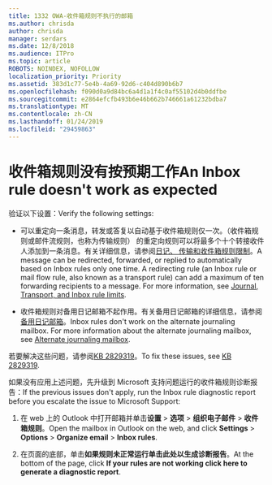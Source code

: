 ```yaml
---
title: 1332 OWA-收件箱规则不执行的邮箱
ms.author: chrisda
author: chrisda
manager: serdars
ms.date: 12/8/2018
ms.audience: ITPro
ms.topic: article
ROBOTS: NOINDEX, NOFOLLOW
localization_priority: Priority
ms.assetid: 383d1c77-5e4b-4a69-92d6-c404d890b6b7
ms.openlocfilehash: f090d0a9d84bc6a4d1a1f4c0af55102d4b0ddfbe
ms.sourcegitcommit: e2864efcfb493b6e46b662b746661a61232bdba7
ms.translationtype: MT
ms.contentlocale: zh-CN
ms.lasthandoff: 01/24/2019
ms.locfileid: "29459863"
---
```

# <a name="an-inbox-rule-doesnt-work-as-expected"></a><span data-ttu-id="1f048-102">收件箱规则没有按预期工作</span><span class="sxs-lookup"><span data-stu-id="1f048-102">An Inbox rule doesn't work as expected</span></span>

<span data-ttu-id="1f048-103">验证以下设置：</span><span class="sxs-lookup"><span data-stu-id="1f048-103">Verify the following settings:</span></span>
  
- <span data-ttu-id="1f048-p101">可以重定向一条消息，转发或答复以自动基于收件箱规则仅一次。（收件箱规则或邮件流规则，也称为传输规则） 的重定向规则可以将最多个十个转接收件人添加到一条消息。有关详细信息，请参阅[日记、 传输和收件箱规则限制](https://docs.microsoft.com/office365/servicedescriptions/exchange-online-service-description/exchange-online-limits)。</span><span class="sxs-lookup"><span data-stu-id="1f048-p101">A message can be redirected, forwarded, or replied to automatically based on Inbox rules only one time. A redirecting rule (an Inbox rule or mail flow rule, also known as a transport rule) can add a maximum of ten forwarding recipients to a message. For more information, see [Journal, Transport, and Inbox rule limits](https://docs.microsoft.com/office365/servicedescriptions/exchange-online-service-description/exchange-online-limits).</span></span>
    
- <span data-ttu-id="1f048-p102">收件箱规则对备用日记邮箱不起作用。有关备用日记邮箱的详细信息，请参阅[备用日记邮箱](https://docs.microsoft.com/Exchange/security-and-compliance/journaling/journaling#alternate-journaling-mailbox)。</span><span class="sxs-lookup"><span data-stu-id="1f048-p102">Inbox rules don't work on the alternate journaling mailbox. For more information about the alternate journaling mailbox, see [Alternate journaling mailbox](https://docs.microsoft.com/Exchange/security-and-compliance/journaling/journaling#alternate-journaling-mailbox).</span></span>
    
<span data-ttu-id="1f048-109">若要解决这些问题，请参阅[KB 2829319](https://support.microsoft.com/kb/2829319)。</span><span class="sxs-lookup"><span data-stu-id="1f048-109">To fix these issues, see [KB 2829319](https://support.microsoft.com/kb/2829319).</span></span>
  
<span data-ttu-id="1f048-110">如果没有应用上述问题，先升级到 Microsoft 支持问题运行的收件箱规则诊断报告：</span><span class="sxs-lookup"><span data-stu-id="1f048-110">If the previous issues don't apply, run the Inbox rule diagnostic report before you escalate the issue to Microsoft Support:</span></span>
  
1. <span data-ttu-id="1f048-111">在 web 上的 Outlook 中打开邮箱并单击**设置** \> **选项** \> **组织电子邮件** \> **收件箱规则**。</span><span class="sxs-lookup"><span data-stu-id="1f048-111">Open the mailbox in Outlook on the web, and click **Settings** \> **Options** \> **Organize email** \> **Inbox rules**.</span></span>
    
2. <span data-ttu-id="1f048-112">在页面的底部，单击**如果规则未正常运行单击此处以生成诊断报告**。</span><span class="sxs-lookup"><span data-stu-id="1f048-112">At the bottom of the page, click **If your rules are not working click here to generate a diagnostic report**.</span></span>
    

